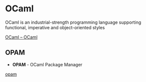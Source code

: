# OCaml

OCaml is an industrial-strength programming language supporting functional, imperative and object-oriented styles

[OCaml – OCaml](https://ocaml.org/)

## OPAM

* **OPAM** - OCaml Package Manager

[opam](https://opam.ocaml.org/)
